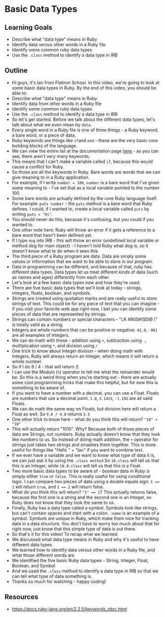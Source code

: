# Basic Data Types

## Learning Goals

+ Describe what "data type" means in Ruby
+ Identify data versus other words in a Ruby file
+ Identify some common ruby data types
+ Use the `.class` method to identify a data type in IRB

## Outline

+ Hi guys, it's Ian from Flatiron School. In this video, we're going to look at some basic data types in Ruby. By the end of this video, you should be able to:
+ Describe what "data type" means in Ruby
+ Identify data from other words in a Ruby file
+ Identify some common ruby data types
+ Use the `.class` method to identify a data type in IRB
+ So let's get started. Before we talk about the different data types, let's talk about what we even mean by `data`.
+ Every single word in a Ruby file is one of three things - a Ruby keyword, a bare word, or a piece of data.
+ Ruby keywords are things like `if`and `end` - these are the very basic core building blocks of the language.
+ We can view the entire list at the documentation page [here](https://docs.ruby-lang.org/en/2.2.0/keywords_rdoc.html) - as you can see, there aren't very many keywords.
+ This means that I can't make a variable called `if`, because this would cause a conflict for Ruby.
+ So those are all the keywords in Ruby. Bare words are words that we can give meaning to in a Ruby application.
+ For example, if I write `number = 100`, `number` is a bare word that I've given some meaning to - I've set that as a local variable pointed to the number 100.
+ Some bare words are actually defined by the core Ruby language itself. For example: `puts number` - the `puts` method is a bare word that Ruby defines. I could, if I wanted to, create a local variable called `puts` by writing `puts = "Hi"`.
+ You should never do this, because it's confusing, but you could if you wanted to.
+ One other note here: Ruby will throw an error if it gets a reference to a bare word that hasn't been defined yet.
+ If I type `dog` into IRB - this will throw an error (undefined local variable or method dog for main object) - I haven't told Ruby what dog is, so it doesn't know what to do when it sees this.
+ The third piece of a Ruby program are data. Data are simply some values or information that we want to be able to store in our program.
+ Data in programming can be different, and because of that, ruby has different data types. Data types let us treat different kinds of data (such as names and ages) differently from each other.
+ Let's look at a few basic data types now and how they're used.
+ There are five basic data types that we'll look at today - strings, integers, floats, boolean, and symbols.
+ Strings are created using quotation marks and are really useful to store strings of text. This could be for any piece of text that you can imagine - if you visit your favorite web app right now, I bet you can identify some pieces of data that are represented by strings.
+ Strings can contain numbers or special characters - "LK #905#(SD@ )" is totally valid as a string.
+ Integers are whole numbers that can be positive or negative. `42`, `0`, `-901` are all examples of Integers.
+ We can do math with these - addition using `+`, subtraction using `-`, multiplication using `*`, and division using `/`
+ One trick to know about Integer division - when doing math with Integers, Ruby will always return an Integer, which means it will return a whole number.
+ So if I do 9 / 4 - that will return 2.
+ I can use the Modulo (`%`) operator to tell me what the remainder would be. So this is a weird thing when you're starting out - there are actually some cool programming tricks that make this helpful, but for now this is something to be aware of.
+ If you want to have a number with a decimal, you can use a Float. Floats are numbers that use a decimal point. `1.0`, `3.1415`, `-1.192` are all valid Floats.
+ We can do math the same way on Floats, but division here will return a Float as well. So `9.0 / 4.0` returns `2.5`
+ One other trick to know here - what do you think this will return? `"10" + "10"`
+ This will actually return "1010". Why? Because both of those pieces of data are Strings, not numbers. Ruby actually doesn't know that they look like numbers to us. So instead of doing math addition, the `+` operator for strings just takes two strings and smashes them together. This is more useful for things like "Hello " + "Ian" if you want to combine text.
+ If we ever have a variable and we want to know what type of data it is, we can just ask it by using the `.class method` So `10.class` will tell us that this is an Integer, while `10.0.class` will tell us that this is a Float.
+ Two more basic data types to be aware of - boolean data in Ruby is simply either `true` or `false`. This is really useful for using conditional logic. I can compare two pieces of data using a double equals sign: `1 == 1` will return `true`, and `1 == 2` will return false.
+ What do you think this will return? `"1" == 1`? This actually returns false, because the first one is a string and the second one is an Integer, so Ruby does not know that they look the same to us.
+ Finally, Ruby has a data type called a symbol. Symbols look like strings, but can't contain spaces and start with a colon. `:name` is an example of a symbol. Symbols are unique in Ruby, which make them nice for tracking data in a data structure. You don't have to worry too much about that for right now, just know that this simple type of data is out there.
+ So that's it for this video! To recap what we learned:
+ We discussed what data type means in Ruby and why it's useful to have different data types.
+ We learned how to identify data versus other words in a Ruby file, and what those different words are
+ We identified the five basic Ruby data types - String, Integer, Float, Boolean, and Symbol
+ And we used the `.class` method to identify a data type in IRB so that we can tell what type of data something is.
+ Thanks so much for watching - happy coding!

## Resources
+ https://docs.ruby-lang.org/en/2.2.0/keywords_rdoc.html
